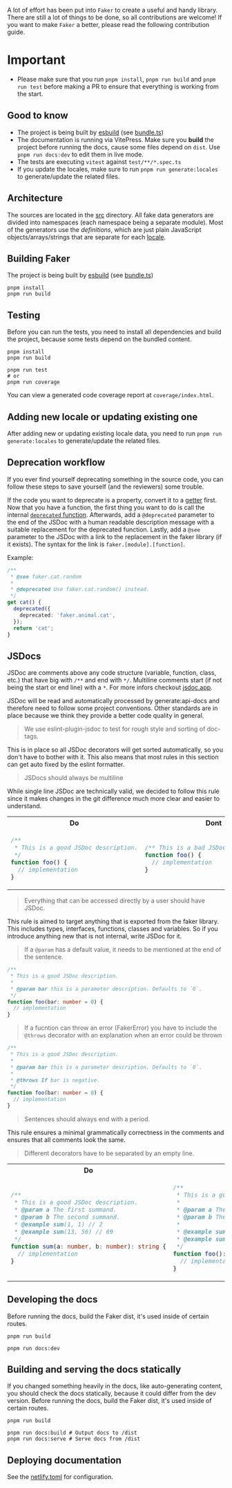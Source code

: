 A lot of effort has been put into `Faker` to create a useful and handy library.
There are still a lot of things to be done, so all contributions are welcome!
If you want to make `Faker` a better, please read the following contribution guide.

# Important

- Please make sure that you run `pnpm install`, `pnpm run build` and `pnpm run test` before making a PR to ensure that everything is working from the start.

## Good to know

- The project is being built by [esbuild](https://esbuild.github.io) (see [bundle.ts](scripts/bundle.ts))
- The documentation is running via VitePress.
  Make sure you **build** the project before running the docs, cause some files depend on `dist`.
  Use `pnpm run docs:dev` to edit them in live mode.
- The tests are executing `vitest` against `test/**/*.spec.ts`
- If you update the locales, make sure to run `pnpm run generate:locales` to generate/update the related files.

## Architecture

The sources are located in the [src](src) directory.
All fake data generators are divided into namespaces (each namespace being a separate module).
Most of the generators use the _definitions_, which are just plain JavaScript objects/arrays/strings that are separate for each [locale](src/locales).

## Building Faker

The project is being built by [esbuild](https://esbuild.github.io) (see [bundle.ts](scripts/bundle.ts))

```shell
pnpm install
pnpm run build
```

## Testing

Before you can run the tests, you need to install all dependencies and build the project, because some tests depend on the bundled content.

```shell
pnpm install
pnpm run build

pnpm run test
# or
pnpm run coverage
```

You can view a generated code coverage report at `coverage/index.html`.

## Adding new locale or updating existing one

After adding new or updating existing locale data, you need to run `pnpm run generate:locales` to generate/update the related files.

## Deprecation workflow

If you ever find yourself deprecating something in the source code, you can follow these steps to save yourself (and the reviewers) some trouble.

If the code you want to deprecate is a property, convert it to a [getter](https://www.typescriptlang.org/docs/handbook/2/classes.html#getters--setters) first. Now that you have a function, the first thing you want to do is call the internal [`deprecated` function](src/internal/deprecated.ts). Afterwards, add a `@deprecated` parameter to the end of the JSDoc with a human readable description message with a suitable replacement for the deprecated function. Lastly, add a `@see` parameter to the JSDoc with a link to the replacement in the faker library (if it exists). The syntax for the link is `faker.[module].[function]`.

Example:

```ts
/**
 * @see faker.cat.random
 *
 * @deprecated Use faker.cat.random() instead.
 */
get cat() {
  deprecated({
    deprecated: 'faker.animal.cat',
  });
  return 'cat';
}
```

## JSDocs

JSDoc are comments above any code structure (variable, function, class, etc.) that have big with `/**` and end with  `*/`. Multiline comments start (if not being the start or end line) with a `*`.
For more infors checkout [jsdoc.app](https://jsdoc.app/about-getting-started.html).

JSDoc will be read and automatically processed by generate:api-docs and therefore need to follow some project conventions. Other standards are in place because we think they provide a better code quality in general.

> We use eslint-plugin-jsdoc to test for rough style and sorting of doc-tags.

This is in place so all JSDoc decorators will get sorted automatically, so you don't have to bother with it. This also means that most rules in this section can get auto fixed by the eslint formatter. 

> JSDocs should always be multiline

While single line JSDoc are technically valid, we decided to follow this rule since it makes changes in the git difference much more clear and easier to understand.
<table>
<tr>
<th>Do</th>
<th>Dont</th>
</tr>
<tr>
<td>

```ts
/**
 * This is a good JSDoc description.
 */
function foo() {
  // implementation
}
```
</td>
<td>

```ts
/** This is a bad JSDoc description. */
function foo() {
  // implementation
}
```
</td>
</tr>
</table>

> Everything that can be accessed directly by a user should have JSDoc. 

This rule is aimed to target anything that is exported from the faker library. This includes types, interfaces, functions, classes and variables. So if you introduce anything new that is not internal, write JSDoc for it.

> If a `@param` has a default value, it needs to be mentioned at the end of the sentence. 

```ts
/** 
 * This is a good JSDoc description.
 * 
 * @param bar this is a parameter description. Defaults to `0`.
 */
function foo(bar: number = 0) {
  // implementation
}
```

> If a fucntion can throw an error (FakerError) you have to include the `@throws` decorator with an explanation when an error could be thrown

```ts
/** 
 * This is a good JSDoc description.
 * 
 * @param bar this is a parameter description. Defaults to `0`.
 * 
 * @throws If bar is negative.  
 */
function foo(bar: number = 0) {
  // implementation
}
```

> Sentences should always end with a period.

This rule ensures a minimal grammatically correctness in the comments and ensures that all comments look the same.

> Different decorators have to be separated by an empty line.
<table>
<tr>
<th>Do</th>
<th>Dont</th>
</tr>
<tr>
<td>

```ts
/**
 * This is a good JSDoc description.
 * @param a The first summand.
 * @param b The second summand.
 * @example sum(1, 1) // 2
 * @example sum(13, 56) // 69
 */
function sum(a: number, b: number): string {
  // implementation
}
```
</td>
<td>

```ts
/**
 * This is a good JSDoc description.
 * 
 * @param a The first summand.
 * @param b The second summand.
 * 
 * @example sum(1, 1) // 2
 * @example sum(13, 56) // 69
 */
function foo(): string {
  // implementation
}
```
</td>
</tr>
</table>


## Developing the docs

Before running the docs, build the Faker dist, it's used inside of certain routes.

```shell
pnpm run build

pnpm run docs:dev
```

## Building and serving the docs statically

If you changed something heavily in the docs, like auto-generating content, you should check the docs statically, because it could differ from the dev version.
Before running the docs, build the Faker dist, it's used inside of certain routes.

```shell
pnpm run build

pnpm run docs:build # Output docs to /dist
pnpm run docs:serve # Serve docs from /dist
```

## Deploying documentation

See the [netlify.toml](netlify.toml) for configuration.
